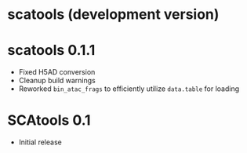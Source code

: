 # scatools (development version)

# scatools 0.1.1

* Fixed H5AD conversion
* Cleanup build warnings
* Reworked `bin_atac_frags` to efficiently utilize `data.table` for loading

# SCAtools 0.1

* Initial release
